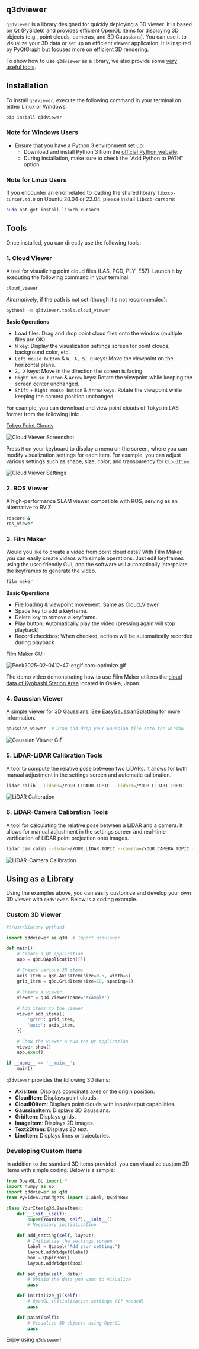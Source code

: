 ## q3dviewer

`q3dviewer` is a library designed for quickly deploying a 3D viewer. It is based on Qt (PySide6) and provides efficient OpenGL items for displaying 3D objects (e.g., point clouds, cameras, and 3D Gaussians). You can use it to visualize your 3D data or set up an efficient viewer application. It is inspired by PyQtGraph but focuses more on efficient 3D rendering.


To show how to use `q3dviewer` as a library, we also provide some [very useful tools](#tools).


## Installation

To install `q3dviewer`, execute the following command in your terminal on either Linux or Windows:

```bash
pip install q3dviewer
```

### Note for Windows Users

- Ensure that you have a Python 3 environment set up:
  - Download and install Python 3 from the [official Python website](https://www.python.org/downloads/).
  - During installation, make sure to check the "Add Python to PATH" option.

### Note for Linux Users

If you encounter an error related to loading the shared library `libxcb-cursor.so.0` on Ubuntu 20.04 or 22.04, please install `libxcb-cursor0`:

```bash
sudo apt-get install libxcb-cursor0
```

## Tools

Once installed, you can directly use the following tools:

### 1. Cloud Viewer

A tool for visualizing point cloud files (LAS, PCD, PLY, E57). Launch it by executing the following command in your terminal:

```sh
cloud_viewer
```

*Alternatively*, if the path is not set (though it's not recommended):

```sh
python3 -m q3dviewer.tools.cloud_viewer
```

**Basic Operations**
* Load files: Drag and drop point cloud files onto the window (multiple files are OK).
* `M` key: Display the visualization settings screen for point clouds, background color, etc.
* `Left mouse button` & `W, A, S, D` keys: Move the viewpoint on the horizontal plane.
* `Z, X` keys: Move in the direction the screen is facing.
* `Right mouse button` & `Arrow` keys: Rotate the viewpoint while keeping the screen center unchanged.
* `Shift` + `Right mouse button` & `Arrow` keys: Rotate the viewpoint while keeping the camera position unchanged.

For example, you can download and view point clouds of Tokyo in LAS format from the following link:

[Tokyo Point Clouds](https://www.geospatial.jp/ckan/dataset/tokyopc-23ku-2024/resource/7807d6d1-29f3-4b36-b0c8-f7aa0ea2cff3)

![Cloud Viewer Screenshot](https://qiita-image-store.s3.ap-northeast-1.amazonaws.com/0/149168/03c981c6-1aec-e5b9-4536-e07e1e56ff29.png)

Press `M` on your keyboard to display a menu on the screen, where you can modify visualization settings for each item. For example, you can adjust various settings such as shape, size, color, and transparency for `CloudItem`.

![Cloud Viewer Settings](https://qiita-image-store.s3.ap-northeast-1.amazonaws.com/0/149168/deeb996a-e419-58f4-6bc2-535099b1b73a.png)

### 2. ROS Viewer

A high-performance SLAM viewer compatible with ROS, serving as an alternative to RVIZ.

```sh
roscore &
ros_viewer
```

### 3. Film Maker

Would you like to create a video from point cloud data? With Film Maker, you can easily create videos with simple operations. Just edit keyframes using the user-friendly GUI, and the software will automatically interpolate the keyframes to generate the video.

```sh
film_maker
```

**Basic Operations**
* File loading & viewpoint movement: Same as Cloud_Viewer
* Space key to add a keyframe.
* Delete key to remove a keyframe.
* Play button: Automatically play the video (pressing again will stop playback)
* Record checkbox: When checked, actions will be automatically recorded during playback

Film Maker GUI: 

![Peek2025-02-0412-47-ezgif.com-optimize.gif](https://qiita-image-store.s3.ap-northeast-1.amazonaws.com/0/149168/378dca5f-f769-a527-5599-e833d1f669f4.gif)

The demo video demonstrating how to use Film Maker utilizes the [cloud data of Kyobashi Station Area](https://www.geospatial.jp/ckan/dataset/kyoubasiekisyuuhen_las) located in Osaka, Japan.

### 4. Gaussian Viewer

A simple viewer for 3D Gaussians. See [EasyGaussianSplatting](https://github.com/scomup/EasyGaussianSplatting) for more information.

```sh
gaussian_viewer  # Drag and drop your Gaussian file onto the window
```

![Gaussian Viewer GIF](https://qiita-image-store.s3.ap-northeast-1.amazonaws.com/0/149168/441e6f5a-214d-f7c1-11bf-5fa79e63b38e.gif)

### 5. LiDAR-LiDAR Calibration Tools

A tool to compute the relative pose between two LiDARs. It allows for both manual adjustment in the settings screen and automatic calibration.

```sh
lidar_calib --lidar0=/YOUR_LIDAR0_TOPIC --lidar1=/YOUR_LIDAR1_TOPIC
```

![LiDAR Calibration](https://qiita-image-store.s3.ap-northeast-1.amazonaws.com/0/149168/5a8a9903-a42a-8322-1d23-0cbecd3fa99a.png)

### 6. LiDAR-Camera Calibration Tools

A tool for calculating the relative pose between a LiDAR and a camera. It allows for manual adjustment in the settings screen and real-time verification of LiDAR point projection onto images.

```sh
lidar_cam_calib --lidar=/YOUR_LIDAR_TOPIC --camera=/YOUR_CAMERA_TOPIC --camera_info=/YOUR_CAMERA_INFO_TOPIC
```

![LiDAR-Camera Calibration](https://qiita-image-store.s3.ap-northeast-1.amazonaws.com/0/149168/f8359820-2ae7-aa37-6577-0fa035f4dd95.png)

## Using as a Library

Using the examples above, you can easily customize and develop your own 3D viewer with `q3dviewer`. Below is a coding example.

### Custom 3D Viewer

```python
#!/usr/bin/env python3

import q3dviewer as q3d  # Import q3dviewer

def main():
    # Create a Qt application
    app = q3d.QApplication([])

    # Create various 3D items
    axis_item = q3d.AxisItem(size=0.5, width=5)
    grid_item = q3d.GridItem(size=10, spacing=1)

    # Create a viewer
    viewer = q3d.Viewer(name='example')
    
    # Add items to the viewer
    viewer.add_items({
        'grid': grid_item,
        'axis': axis_item,
    })

    # Show the viewer & run the Qt application
    viewer.show()
    app.exec()

if __name__ == '__main__':
    main()
```

`q3dviewer` provides the following 3D items:

- **AxisItem**: Displays coordinate axes or the origin position.
- **CloudItem**: Displays point clouds.
- **CloudIOItem**: Displays point clouds with input/output capabilities.
- **GaussianItem**: Displays 3D Gaussians.
- **GridItem**: Displays grids.
- **ImageItem**: Displays 2D images.
- **Text2DItem**: Displays 2D text.
- **LineItem**: Displays lines or trajectories.

### Developing Custom Items

In addition to the standard 3D items provided, you can visualize custom 3D items with simple coding. Below is a sample:

```python
from OpenGL.GL import *
import numpy as np
import q3dviewer as q3d
from PySide6.QtWidgets import QLabel, QSpinBox

class YourItem(q3d.BaseItem):
    def __init__(self):
        super(YourItem, self).__init__()
        # Necessary initialization

    def add_setting(self, layout):
        # Initialize the settings screen
        label = QLabel("Add your setting:")
        layout.addWidget(label)
        box = QSpinBox()
        layout.addWidget(box)

    def set_data(self, data):
        # Obtain the data you want to visualize
        pass

    def initialize_gl(self):
        # OpenGL initialization settings (if needed)
        pass

    def paint(self):
        # Visualize 3D objects using OpenGL
        pass
```

Enjoy using `q3dviewer`!